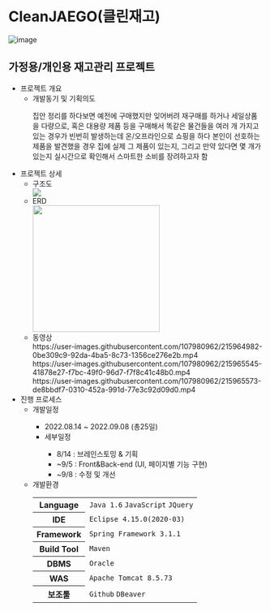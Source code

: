 # CleanJAEGO(클린재고)
![image](https://user-images.githubusercontent.com/107980962/213481807-bb2b2ed2-ccc2-430e-96ba-dfc23476df9a.png)
<h2>가정용/개인용 재고관리 프로젝트</h2>
<ul>  
  <li>프로젝트 개요
    <ul>
      <li>개발동기 및 기획의도</li>
        <p>집안 정리를 하다보면 예전에 구매했지만 잊어버려 재구매를 하거나 세일상품을 다량으로, 혹은 대용량 제품 등을 구매해서 똑같은 물건들을 여러 개 가지고 있는 경우가 빈번히 발생하는데 온/오프라인으로 쇼핑을 하다 본인이 선호하는 제품을 발견했을 경우 집에 실제 그 제품이 있는지, 그리고 만약 있다면 몇 개가 있는지 실시간으로 확인해서 스마트한 소비를 장려하고자 함</p>      
    </ul>
  </li>
  <li>프로젝트 상세
    <ul>
      <li>구조도</li>
      <img src="https://user-images.githubusercontent.com/107980962/215374376-d2c981c3-f406-4e8c-b2c0-65ee985c0fb3.png">
      <li>ERD</li>
      <img style="height: 250px;" src="https://user-images.githubusercontent.com/107980962/215386300-4c2e416c-3f83-46b7-b2ec-7ee4feef272e.png">
      <li>동영상</li>
      https://user-images.githubusercontent.com/107980962/215964982-0be309c9-92da-4ba5-8c73-1356ce276e2b.mp4<br>      
      https://user-images.githubusercontent.com/107980962/215965545-41878e27-f7bc-49f0-96d7-f7f8c41c48b0.mp4<br>      
      https://user-images.githubusercontent.com/107980962/215965573-de8bbdf7-0310-452a-991d-77e3c92d09d0.mp4<br>
    </ul>
  </li>
  <li>진행 프로세스
    <ul>
      <li>개발일정</li>
        <ul>
          <li>2022.08.14 ~ 2022.09.08 (총25일)</li>
          <li>세부일정</li>
            <ul>
              <li>8/14 : 브레인스토밍 & 기획</li>
              <li>~9/5 : Front&Back-end (UI, 페이지별 기능 구현)</li>
              <li>~9/8 : 수정 및 개선</li>
            </ul>
        </ul>
      <li>개발환경</li>
        <table>
          <tr>
            <th>Language</th>
            <td>
              <code>Java 1.6</code>
              <code>JavaScript</code>
              <code>JQuery</code>
            </td>
          </tr>
          <tr>
            <th>IDE</th>
            <td><code>Eclipse 4.15.0(2020-03)</code></td>
          </tr>
          <tr>
            <th>Framework</th>
            <td><code>Spring Framework 3.1.1</code></td>
          </tr>
          <tr>
            <th>Build Tool</th>
            <td><code>Maven</code></td>
          </tr>
          <tr>
            <th>DBMS</th>
            <td><code>Oracle</code></td>
          </tr>
          <tr>
            <th>WAS</th>
            <td><code>Apache Tomcat 8.5.73</code></td>
          </tr>
          <tr>
            <th>보조툴</th>
            <td>
              <code>Github</code>
              <code>DBeaver</code>
            </td>
          </tr>
        </table>
    </ul>
  </li>
</ul>
